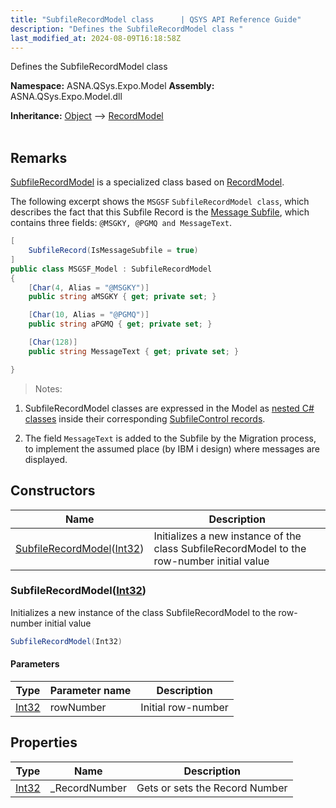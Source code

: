 ```yaml
---
title: "SubfileRecordModel class      | QSYS API Reference Guide"
description: "Defines the SubfileRecordModel class "
last_modified_at: 2024-08-09T16:18:58Z
---
```


Defines the SubfileRecordModel class

**Namespace:** ASNA.QSys.Expo.Model
**Assembly:** ASNA.QSys.Expo.Model.dll

**Inheritance:** [Object](https://docs.microsoft.com/en-us/dotnet/api/system.object) --> [RecordModel](/reference/expo/qsys-expo-model/record-model.html)
<br>
<br>

## Remarks

[SubfileRecordModel](/reference/expo/qsys-expo-model/subfile-record-model.html) is a specialized class based on [RecordModel](/reference/expo/qsys-expo-model/record-model.html).

The following excerpt shows the `MSGSF` `SubfileRecordModel class`, which describes the fact that this Subfile Record is the [Message Subfile](https://www.ibm.com/docs/en/i/7.4?topic=type-example-message-subfile-using-dds), which contains three fields: `@MSGKY, @PGMQ and MessageText`.

```cs
[
    SubfileRecord(IsMessageSubfile = true)
]
public class MSGSF_Model : SubfileRecordModel
{
    [Char(4, Alias = "@MSGKY")]
    public string aMSGKY { get; private set; }

    [Char(10, Alias = "@PGMQ")]
    public string aPGMQ { get; private set; }

    [Char(128)]
    public string MessageText { get; private set; }

}
```

>Notes: 

1. SubfileRecordModel classes are expressed in the Model as [nested C# classes](https://docs.microsoft.com/en-us/dotnet/csharp/programming-guide/classes-and-structs/nested-types) inside their corresponding [SubfileControl records](/reference/expo/qsys-expo-model/subfile-control-model.html).

2. The field `MessageText` is added to the Subfile by the Migration process, to implement the assumed place (by IBM i design) where messages are displayed.

## Constructors

| Name | Description |
| --- | --- |
| [SubfileRecordModel](#subfilerecordmodelint32)([Int32](https://docs.microsoft.com/en-us/dotnet/api/system.int32)) | Initializes a new instance of the class SubfileRecordModel to the row-number initial value

### SubfileRecordModel([Int32](https://docs.microsoft.com/en-us/dotnet/api/system.int32))

Initializes a new instance of the class SubfileRecordModel to the row-number initial value

```cs
SubfileRecordModel(Int32)
```

#### Parameters

| Type | Parameter name | Description
| --- | --- | ---
| [Int32](https://docs.microsoft.com/en-us/dotnet/api/system.int32) | rowNumber | Initial row-number

## Properties

| Type | Name | Description
| --- | --- | --- 
| [Int32](https://learn.microsoft.com/en-us/dotnet/csharp/language-reference/builtin-types/integral-numeric-types) | _RecordNumber | Gets or sets the Record Number |
